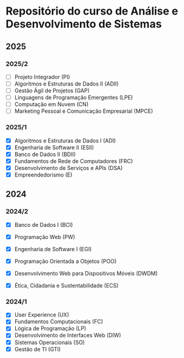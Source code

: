 # Repositório do curso de Análise e Desenvolvimento de Sistemas

## 2025

### 2025/2

- [ ] Projeto Integrador (PI)
- [ ] Algoritmos e Estruturas de Dados II (ADII)
- [ ] Gestão Ágil de Projetos (GAP)
- [ ] Linguagens de Programação Emergentes (LPE)
- [ ] Computação em Nuvem (CN)
- [ ] Marketing Pessoal e Comunicação Empresarial (MPCE)
  
### 2025/1

- [x] Algoritmos e Estruturas de Dados I (ADI)
- [x] Engenharia de Software II (ESII)
- [x] Banco de Dados II (BDII)
- [x] Fundamentos de Rede de Computadores (FRC)
- [x] Desenvolvimento de Serviços e APIs (DSA)
- [x] Empreendedorismo (E)

## 2024

### 2024/2

- [x] Banco de Dados I (BCI)
- [x] Programação Web (PW)
- [x] Engenharia de Software I (EGI)
- [x] Programação Orientada a Objetos (POO)
- [x] Desenvolvimento Web para Dispositivos Móveis (DWDM)
- [x] Ética, Cidadania e Sustentabilidade (ECS)


### 2024/1

- [x] User Experience (UX)
- [x] Fundamentos Computacionais (FC)
- [x] Lógica de Programação (LP)
- [x] Desenvolvimento de Interfaces Web (DIW)
- [x] Sistemas Operacionais (SO)
- [x] Gestão de TI (GTI)
